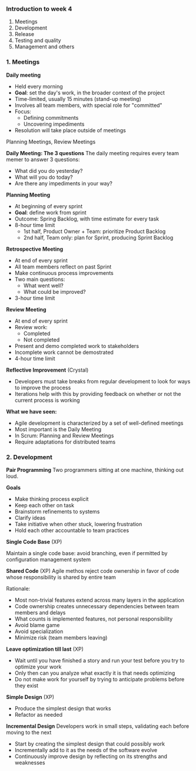 ### Introduction to week 4
1. Meetings
2. Development
3. Release
4. Testing and quality
5. Management and others

### 1. Meetings

**Daily meeting**
* Held every morning
* **Goal**: set the day's work, in the broader context of the project
* Time-limited, usually 15 minutes (stand-up meeting)
* Involves all team members, with special role for "committed"
* Focus:
  - Defining commitments
  - Uncovering impediments
* Resolution will take place outside of meetings

Planning Meetings, Review Meetings

**Daily Meeting: The 3 questions**
The daily meeting requires every team memer to answer 3 questions:
* What did you do yesterday?
* What will you do today?
* Are there any impediments in your way?

**Planning Meeting**
* At beginning of every sprint
* **Goal**: define work from sprint
* Outcome: Spring Backlog, with time estimate for every task
* 8-hour time limit
  - 1st half, Product Owner + Team: prioritize Product Backlog
  - 2nd half, Team only: plan for Sprint, producing Sprint Backlog

**Retrospective Meeting**
* At end of every sprint
* All team members reflect on past Sprint
* Make continuous process improvements
* Two main questions:
  - What went well?
  - What could be improved?
* 3-hour time limit

**Review Meeting**
* At end of every sprint
* Review work:
  - Completed
  - Not completed
* Present and demo completed work to stakeholders
* Incomplete work cannot be demostrated
* 4-hour time limit

**Reflective Improvement** (Crystal)
* Developers must take breaks from regular development to look for ways to improve the process
* Iterations help with this by providing feedback on whether or not the current process is working

**What we have seen:**
* Agile development is characterized by a set of well-defined meetings
* Most important is the Daily Meeting
* In Scrum: Planning and Review Meetings
* Require adaptations for distributed teams



### 2. Development

**Pair Programming**
Two programmers sitting at one machine, thinking out loud.

**Goals**
* Make thinking process explicit
* Keep each other on task
* Brainstorm refinements to systems
* Clarify ideas
* Take initiative when other stuck, lowering frustration
* Hold each other accountable to team practices

**Single Code Base** (XP)

Maintain a single code base: avoid branching, even if permitted by configuration management system


**Shared Code** (XP)
Agile methos reject code ownership in favor of code whose responsibility is shared by entire team

Rationale:
* Most non-trivial features extend across many layers in the application
* Code ownership creates unnecessary dependencies between team members and delays
* What counts is implemented features, not personal responsibility
* Avoid blame game
* Avoid specialization
* Minimize risk (team members leaving)

**Leave optimization till last** (XP)
* Wait until you have finished a story and run your test before you try to optimize your work
* Only then can you analyze what exactly it is that needs optimizing
* Do not make work for yourself by trying to anticipate problems before they exist

**Simple Design** (XP)
* Produce the simplest design that works
* Refactor as needed


**Incremental Design**
Developers work in small steps, validating each before moving to the next 

* Start by creating the simplest design that could possibly work
* Incrementally add to it as the needs of the software evolve
* Continuously improve design by reflecting on its strengths and weaknesses



